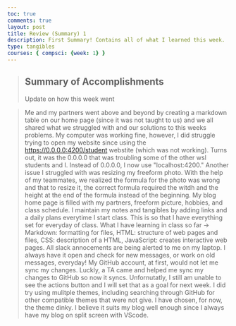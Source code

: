 ```yaml
---
toc: true
comments: true
layout: post
title: Review (Summary) 1
description: First Summary! Contains all of what I learned this week.
type: tangibles
courses: { compsci: {week: 1} }
---
```


> ## Summary of Accomplishments
> Update on how this week went

> Me and my partners went above and beyond by creating a markdown table on our home page (since it was not taught to us) and we all shared what we struggled with and our solutions to this weeks problems.
 My computer was working fine, however, I did struggle trying to open my website since using the https://0.0.0.0:4200/student webstite (which was not working). 
 Turns out, it was the 0.0.0.0 that was troubling some of the other wsl students and I. Instead of 0.0.0.0, I now use "localhost:4200." Another issue I struggled with was resizing my freeform photo. With the help of my teammates, we realized the formula for the photo was wrong and that to resize it, the correct formula required the witdh and the height at the end of the formula instead of the beginning. 
 My blog home page is filled with my partners, freeform picture, hobbies, and class schedule.
I maintain my notes and tangibles by  adding links and a daily plans everytime I start class. This is so that I have everything set for everyday of class. 
What I have learning in class so far -> Markdown: formatting for files, HTML: structure of web pages and files, CSS: description of a HTML, JavaScript: creates interactive web pages. 
All slack annocements are being alerted to me on my laptop. I always have it open and check for new messages, or work on old messages, everyday! 
My GitHub account, at first, would not let me sync my changes. Luckly, a TA came and helped me sync my changes to GitHub so now it syncs. Unfornutatly, I still am unable to see the actions button and I will set that as a goal for next week. 
I did try using mulitple themes, including searching through GitHub for other compatible themes that were not give. I have chosen, for now, the theme dinky. I believe it suits my blog well enough since I always have my blog on split screen with VScode.